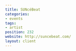 ```yaml
---
title: SUNcéBeat
categories:
- events
tags:
- artist
position: 232
website: http://suncebeat.com/
layout: client
---
```



